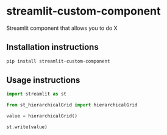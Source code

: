 # streamlit-custom-component

Streamlit component that allows you to do X

## Installation instructions

```sh
pip install streamlit-custom-component
```

## Usage instructions

```python
import streamlit as st

from st_hierarchicalGrid import hierarchicalGrid

value = hierarchicalGrid()

st.write(value)
```